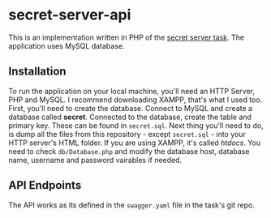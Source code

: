 # secret-server-api
This is an implementation written in PHP of the [secret server task](https://github.com/ngabesz-wse/secret-server-task). The application uses MySQL database.

## Installation
To run the application on your local machine, you'll need an HTTP Server, PHP and MySQL. I recommend downloading XAMPP, that's what I used too.
First, you'll need to create the database. Connect to MySQL and create a database called **secret**. Connected to the database, create the table and primary key. These can be found in ```secret.sql```.
Next thing you'll need to do, is dump all the files from this repository - except ```secret.sql``` - into your HTTP server's HTML folder. If you are using XAMPP, it's called *htdocs*.
You need to check ```db/Database.php``` and modify the database host, database name, username and password vairables if needed.

## API Endpoints
The API works as its defined in the ```swagger.yaml``` file in the task's git repo.